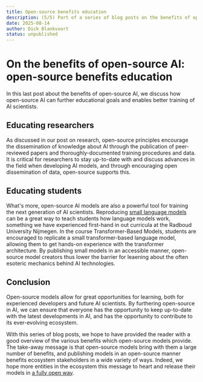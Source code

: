 ```yaml
---
title: Open-source benefits education
description: (5/5) Part of a series of blog posts on the benefits of open-source AI.
date: 2025-08-14
author: Dick Blankvoort
status: unpublished
---
```

# On the benefits of open-source AI: open-source benefits education
<author :author="author"></author>

In this last post about the benefits of open-source AI, we discuss how open-source AI can further educational goals and enables better training of AI scientists.

## Educating researchers
As discussed in our post on research, open-source principles encourage the dissemination of knowledge about AI through the publication of peer-reviewed papers and thoroughly-documented training procedures and data. It is critical for researchers to stay up-to-date with and discuss advances in the field when developing AI models, and through encouraging open dissemination of data, open-source supports this.

## Educating students
What's more, open-source AI models are also a powerful tool for training the next generation of AI scientists. Reproducing [small language models](https://huggingface.co/HuggingFaceTB/SmolLM3-3B) can be a great way to teach students how language models work, something we have experienced first-hand in out curricula at the Radboud University Nijmegen. In the course Transformer-Based Models, students are encouraged to replicate a small transformer-based language model, allowing them to get hands-on experience with the transformer architecture. By publishing small models in an accessible manner, open-source model creators thus lower the barrier for leaening about the often esoteric mechanics behind AI technologies.

## Conclusion
Open-source models allow for great opportunities for learning, both for experienced developers and future AI scientists. By furthering open-source in AI, we can ensure that everyone has the opportunity to keep up-to-date with the latest developments in AI, and has the opportunity to contribute to its ever-evolving ecosystem.

With this series of blog posts, we hope to have provided the reader with a good overview of the various benefits which open-source models provide. The take-away message is that open-source models bring with them a large number of benefits, and publishing models in an open-source manner benefits ecosystem stakeholders in a wide variety of ways. Indeed, we hope more entities in the ecosystem this message to heart and release their models in [a fully open way](/the-index).